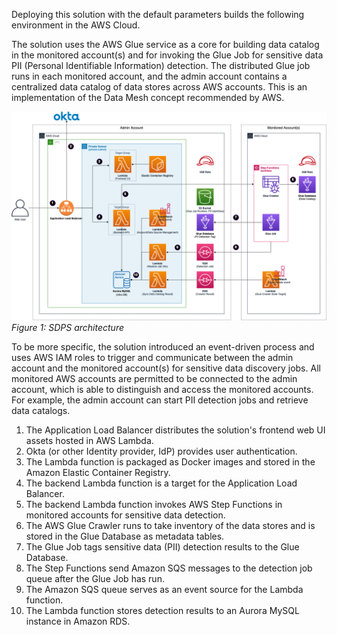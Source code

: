 Deploying this solution with the default parameters builds the following environment in the AWS Cloud.

The solution uses the AWS Glue service as a core for building data catalog in the monitored account(s) and for invoking the Glue Job for sensitive data PII (Personal Identifiable Information) detection. The distributed Glue job runs in each monitored account, and the admin account contains a centralized data catalog of data stores across AWS accounts. This is an implementation of the Data Mesh concept recommended by AWS.

![architecture](docs/../../images/arch.png)
*Figure 1: SDPS architecture*

To be more specific, the solution introduced an event-driven process and uses AWS IAM roles to trigger and communicate between the admin account and the monitored account(s) for sensitive data discovery jobs. All monitored AWS accounts are permitted to be connected to the admin account, which is able to distinguish and access the monitored accounts. For example, the admin account can start PII detection jobs and retrieve data catalogs.

1. The Application Load Balancer distributes the solution's frontend web UI assets hosted in AWS Lambda. 
2. Okta (or other Identity provider, IdP) provides user authentication. 
3. The Lambda function is packaged as Docker images and stored in the Amazon Elastic Container Registry. 
4. The backend Lambda function is a target for the Application Load Balancer. 
5. The backend Lambda function invokes AWS Step Functions in monitored accounts for sensitive data detection. 
6. The AWS Glue Crawler runs to take inventory of the data stores and is stored in the Glue Database as metadata tables. 
7. The Glue Job tags sensitive data (PII) detection results to the Glue Database. 
8. The Step Functions send Amazon SQS messages to the detection job queue after the Glue Job has run. 
9. The Amazon SQS queue serves as an event source for the Lambda function. 
10. The Lambda function stores detection results to an Aurora MySQL instance in Amazon RDS.